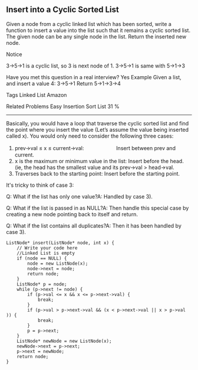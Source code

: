 ## Insert into a Cyclic Sorted List  ##

Given a node from a cyclic linked list which has been sorted, write a function to insert a value into the list such that it remains a cyclic sorted list. The given node can be any single node in the list. Return the inserted new node.

 Notice

3->5->1 is a cyclic list, so 3 is next node of 1.
3->5->1 is same with 5->1->3

Have you met this question in a real interview? Yes
Example
Given a list, and insert a value 4:
3->5->1
Return 5->1->3->4

Tags 
Linked List Amazon

Related Problems 
Easy Insertion Sort List 31 %

----------
Basically, you would have a loop that traverse the cyclic sorted list and find the point where you insert the value (Let’s assume the value being inserted called x). You would only need to consider the following three cases:

1. prev→val ≤ x ≤ current→val:
　　　　　　Insert between prev and current.
2. x is the maximum or minimum value in the list:
Insert before the head. (ie, the head has the smallest value and its prev→val > head→val.
3. Traverses back to the starting point:
Insert before the starting point.

It's tricky to think of case 3: 

Q: What if the list has only one value?A: Handled by case 3).

Q: What if the list is passed in as NULL?A: Then handle this special case by creating a new node pointing back to itself and return.

Q: What if the list contains all duplicates?A: Then it has been handled by case 3).

	ListNode* insert(ListNode* node, int x) {
	    // Write your code here
	    //Linked List is empty
	    if (node == NULL) {
	        node = new ListNode(x);
	        node->next = node;
	        return node;
	    }
	    ListNode* p = node;
	    while (p->next != node) {
	        if (p->val <= x && x <= p->next->val) {
	            break;
	        }
	        if (p->val > p->next->val && (x < p->next->val || x > p->val )) {
	            break;
	        }
	        p = p->next;
	    }
	    ListNode* newNode = new ListNode(x);
	    newNode->next = p->next;
	    p->next = newNode;
	    return node;
	}